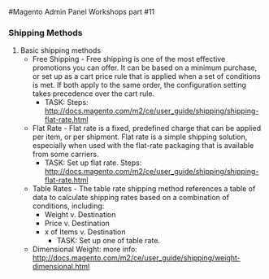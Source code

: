 #Magento Admin Panel Workshops part #11

### Shipping Methods

1. Basic shipping methods
    * Free Shipping - Free shipping is one of the most effective promotions you can offer. It can be based on a minimum purchase, or set up as a cart price rule that is applied when a set of conditions is met. If both apply to the same order, the configuration setting takes precedence over the cart rule.
        * TASK:
        Steps: http://docs.magento.com/m2/ce/user_guide/shipping/shipping-flat-rate.html
    * Flat Rate - Flat rate is a fixed, predefined charge that can be applied per item, or per shipment. Flat rate is a simple shipping solution, especially when used with the flat-rate packaging that is available from some carriers.
        * TASK: Set up flat rate.
    Steps: http://docs.magento.com/m2/ce/user_guide/shipping/shipping-flat-rate.html
    * Table Rates - The table rate shipping method references a table of data to calculate shipping rates based on a combination of conditions, including:
        * Weight v. Destination
        * Price v. Destination
        * x of Items v. Destination
            * TASK: Set up one of table rate.
    * Dimensional Weight: more info: http://docs.magento.com/m2/ce/user_guide/shipping/weight-dimensional.html





